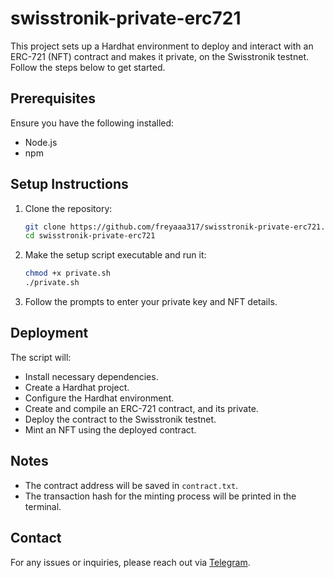# swisstronik-private-erc721

This project sets up a Hardhat environment to deploy and interact with an ERC-721 (NFT) contract and makes it private, on the Swisstronik testnet. Follow the steps below to get started.

## Prerequisites

Ensure you have the following installed:
- Node.js
- npm

## Setup Instructions

1. Clone the repository:
    ```sh
    git clone https://github.com/freyaaa317/swisstronik-private-erc721.git
    cd swisstronik-private-erc721
    ```

2. Make the setup script executable and run it:
    ```sh
    chmod +x private.sh
    ./private.sh
    ```

3. Follow the prompts to enter your private key and NFT details.

## Deployment

The script will:
- Install necessary dependencies.
- Create a Hardhat project.
- Configure the Hardhat environment.
- Create and compile an ERC-721 contract, and its private.
- Deploy the contract to the Swisstronik testnet.
- Mint an NFT using the deployed contract.

## Notes

- The contract address will be saved in `contract.txt`.
- The transaction hash for the minting process will be printed in the terminal.

## Contact

For any issues or inquiries, please reach out via [Telegram](https://t.me/HappyCuanAirdrop).
